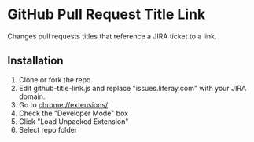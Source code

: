 # GitHub Pull Request Title Link

Changes pull requests titles that reference a JIRA ticket to a link.

## Installation

1. Clone or fork the repo
1. Edit github-title-link.js and replace "issues.liferay.com" with your JIRA domain.
1. Go to [chrome://extensions/](chrome://extensions/)
1. Check the "Developer Mode" box
1. Click "Load Unpacked Extension"
1. Select repo folder
